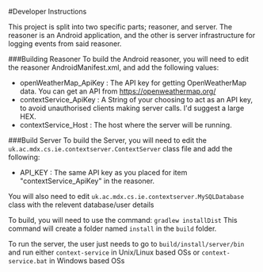 #Developer Instructions

This project is split into two specific parts; reasoner, and server. The reasoner is an Android application, and the other is server infrastructure for logging events from said reasoner.

###Building Reasoner
To build the Android reasoner, you will need to edit the reasoner AndroidManifest.xml, and add the following values:

* openWeatherMap_ApiKey : The API key for getting OpenWeatherMap data. You can get an API from https://openweathermap.org/
* contextService_ApiKey : A String of your choosing to act as an API key, to avoid unauthorised clients making server calls. I'd suggest a large HEX.
* contextService_Host : The host where the server will be running.


###Build Server
To build the Server, you will need to edit the `uk.ac.mdx.cs.ie.contextserver.ContextServer` class file and add the following:

* API_KEY : The same API key as you placed for item "contextService_ApiKey" in the reasoner.

You will also need to edit `uk.ac.mdx.cs.ie.contextserver.MySQLDatabase` class with the relevent database/user details

To build, you will need to use the command: `gradlew installDist`
This command will create a folder named `install` in the `build` folder.

To run the server, the user just needs to go to `build/install/server/bin` and run either `context-service` in Unix/Linux based OSs or `context-service.bat` in Windows based OSs